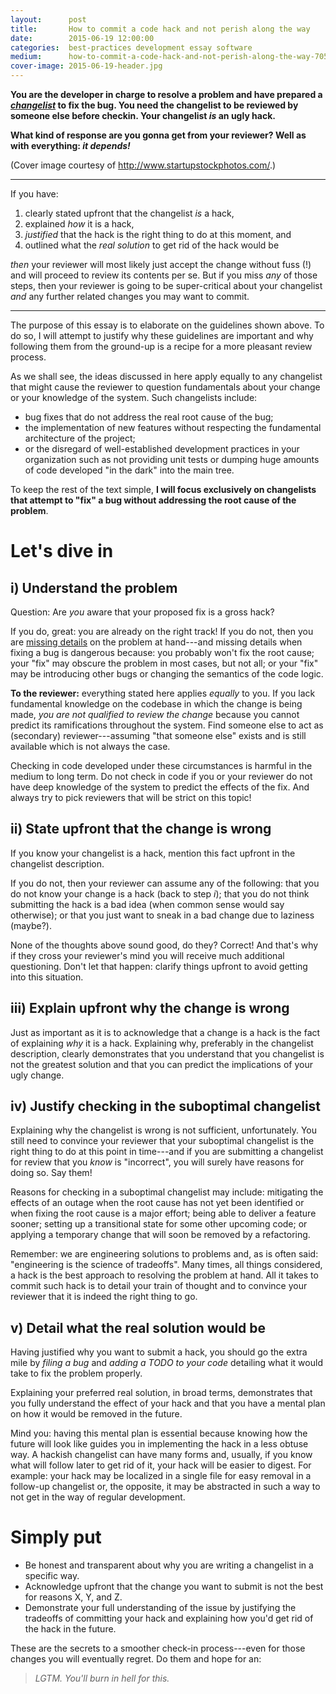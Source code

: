 ```yaml
---
layout:      post
title:       How to commit a code hack and not perish along the way
date:        2015-06-19 12:00:00
categories:  best-practices development essay software
medium:      how-to-commit-a-code-hack-and-not-perish-along-the-way-7059dac49df6
cover-image: 2015-06-19-header.jpg
---
```


**You are the developer in charge to resolve a problem and have prepared a _[changelist](http://svnbook.red-bean.com/en/1.7/svn.advanced.changelists.html)_ to fix the bug. You need the changelist to be reviewed by someone else before checkin. Your changelist _is_ an ugly hack.**

**What kind of response are you gonna get from your reviewer?  Well as with everything: _it depends!_**

(Cover image courtesy of <http://www.startupstockphotos.com/>.)

* * *

If you have:

1. clearly stated upfront that the changelist _is_ a hack,
1. explained _how_ it is a hack,
1. _justified_ that the hack is the right thing to do at this moment, and
1. outlined what the _real solution_ to get rid of the hack would be

_then_ your reviewer will most likely just accept the change without fuss (!) and will proceed to review its contents per se. But if you miss _any_ of those steps, then your reviewer is going to be super-critical about your changelist _and_ any further related changes you may want to commit.

* * *

The purpose of this essay is to elaborate on the guidelines shown above. To do so, I will attempt to justify why these guidelines are important and why following them from the ground-up is a recipe for a more pleasant review process.

As we shall see, the ideas discussed in here apply equally to any changelist that might cause the reviewer to question fundamentals about your change or your knowledge of the system. Such changelists include:

* bug fixes that do not address the real root cause of the bug;
* the implementation of new features without respecting the fundamental architecture of the project;
* or the disregard of well-established development practices in your organization such as not providing unit tests or dumping huge amounts of code developed "in the dark" into the main tree.

To keep the rest of the text simple, **I will focus exclusively on changelists that attempt to "fix" a bug without addressing the root cause of the problem**.

# Let's dive in

## i) Understand the problem

Question: Are _you_ aware that your proposed fix is a gross hack?

If you do, great: you are already on the right track! If you do not, then you are [missing details](https://en.wikipedia.org/wiki/DunningKruger_effect) on the problem at hand---and missing details when fixing a bug is dangerous because: you probably won't fix the root cause; your "fix" may obscure the problem in most cases, but not all; or your "fix" may be introducing other bugs or changing the semantics of the code logic.

**To the reviewer:** everything stated here applies _equally_ to you. If you lack fundamental knowledge on the codebase in which the change is being made, _you are not qualified to review the change_ because you cannot predict its ramifications throughout the system. Find someone else to act as (secondary) reviewer---assuming "that someone else" exists and is still available which is not always the case.

Checking in code developed under these circumstances is harmful in the medium to long term. Do not check in code if you or your reviewer do not have deep knowledge of the system to predict the effects of the fix. And always try to pick reviewers that will be strict on this topic!

## ii) State upfront that the change is wrong

If you know your changelist is a hack, mention this fact upfront in the changelist description.

If you do not, then your reviewer can assume any of the following: that you do not know your change is a hack (back to step _i_); that you do not think submitting the hack is a bad idea (when common sense would say otherwise); or that you just want to sneak in a bad change due to laziness (maybe?).

None of the thoughts above sound good, do they? Correct! And that's why if they cross your reviewer's mind you will receive much additional questioning.  Don't let that happen: clarify things upfront to avoid getting into this situation.

## iii) Explain upfront why the change is wrong

Just as important as it is to acknowledge that a change is a hack is the fact of explaining _why_ it is a hack. Explaining why, preferably in the changelist description, clearly demonstrates that you understand that you changelist is not the greatest solution and that you can predict the implications of your ugly change.

## iv) Justify checking in the suboptimal changelist

Explaining why the changelist is wrong is not sufficient, unfortunately. You still need to convince your reviewer that your suboptimal changelist is the right thing to do at this point in time---and if you are submitting a changelist for review that you _know_ is "incorrect", you will surely have reasons for doing so. Say them!

Reasons for checking in a suboptimal changelist may include: mitigating the effects of an outage when the root cause has not yet been identified or when fixing the root cause is a major effort; being able to deliver a feature sooner; setting up a transitional state for some other upcoming code; or applying a temporary change that will soon be removed by a refactoring.

Remember: we are engineering solutions to problems and, as is often said: "engineering is the science of tradeoffs". Many times, all things considered, a hack is the best approach to resolving the problem at hand. All it takes to commit such hack is to detail your train of thought and to convince your reviewer that it is indeed the right thing to go.

## v) Detail what the real solution would be

Having justified why you want to submit a hack, you should go the extra mile by _filing a bug_ and _adding a TODO to your code_ detailing what it would take to fix the problem properly.

Explaining your preferred real solution, in broad terms, demonstrates that you fully understand the effect of your hack and that you have a mental plan on how it would be removed in the future.

Mind you: having this mental plan is essential because knowing how the future will look like guides you in implementing the hack in a less obtuse way. A hackish changelist can have many forms and, usually, if you know what will follow later to get rid of it, your hack will be easier to digest. For example: your hack may be localized in a single file for easy removal in a follow-up changelist or, the opposite, it may be abstracted in such a way to not get in the way of regular development.

# Simply put

* Be honest and transparent about why you are writing a changelist in a specific way.
* Acknowledge upfront that the change you want to submit is not the best for reasons X, Y, and Z.
* Demonstrate your full understanding of the issue by justifying the tradeoffs of committing your hack and explaining how you'd get rid of the hack in the future.

These are the secrets to a smoother check-in process---even for those changes you will eventually regret. Do them and hope for an:

> _LGTM. You'll burn in hell for this._
